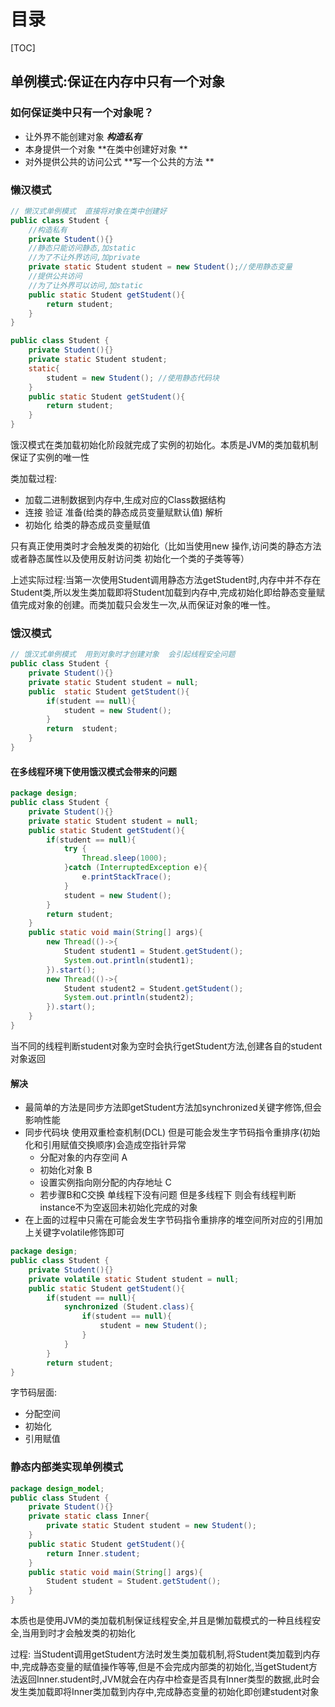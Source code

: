 # 目录

[TOC]

## 单例模式:保证在内存中只有一个对象

### 如何保证类中只有一个对象呢？

- 让外界不能创建对象              ***构造私有***
- 本身提供一个对象                  **在类中创建好对象 **
- 对外提供公共的访问公式      **写一个公共的方法 **

### 懒汉模式

```java
// 懒汉式单例模式  直接将对象在类中创建好
public class Student {
    //构造私有
    private Student(){}
    //静态只能访问静态,加static
    //为了不让外界访问,加private
    private static Student student = new Student();//使用静态变量
    //提供公共访问
    //为了让外界可以访问,加static
    public static Student getStudent(){
        return student;
    }
}
```

```java
public class Student {
    private Student(){}
    private static Student student;
    static{
        student = new Student(); //使用静态代码块
    }
    public static Student getStudent(){
        return student;
    }
}
```

饿汉模式在类加载初始化阶段就完成了实例的初始化。本质是JVM的类加载机制保证了实例的唯一性

类加载过程:

- 加载二进制数据到内存中,生成对应的Class数据结构
- 连接  验证  准备(给类的静态成员变量赋默认值) 解析
- 初始化  给类的静态成员变量赋值

只有真正使用类时才会触发类的初始化（比如当使用new 操作,访问类的静态方法或者静态属性以及使用反射访问类 初始化一个类的子类等等）

上述实际过程:当第一次使用Student调用静态方法getStudent时,内存中并不存在Student类,所以发生类加载即将Student加载到内存中,完成初始化即给静态变量赋值完成对象的创建。而类加载只会发生一次,从而保证对象的唯一性。

### 饿汉模式

```java
// 饿汉式单例模式  用到对象时才创建对象  会引起线程安全问题
public class Student {
    private Student(){}
    private static Student student = null;
    public  static Student getStudent(){
        if(student == null){
            student = new Student();
        }
        return  student;
    }
}
```

#### 在多线程环境下使用饿汉模式会带来的问题

```java
package design;
public class Student {
    private Student(){}
    private static Student student = null;
    public static Student getStudent(){
        if(student == null){
            try {
                Thread.sleep(1000);
            }catch (InterruptedException e){
                e.printStackTrace();
            }
            student = new Student();
        }
        return student;
    }
    public static void main(String[] args){
        new Thread(()->{
            Student student1 = Student.getStudent();
            System.out.println(student1);
        }).start();
        new Thread(()->{
            Student student2 = Student.getStudent();
            System.out.println(student2);
        }).start();
    }
}
```

当不同的线程判断student对象为空时会执行getStudent方法,创建各自的student对象返回

#### 解决

- 最简单的方法是同步方法即getStudent方法加synchronized关键字修饰,但会影响性能
- 同步代码块  使用双重检查机制(DCL)  但是可能会发生字节码指令重排序(初始化和引用赋值交换顺序)会造成空指针异常
  - 分配对象的内存空间  A
  - 初始化对象 B
  - 设置实例指向刚分配的内存地址 C
  - 若步骤B和C交换 单线程下没有问题 但是多线程下  则会有线程判断instance不为空返回未初始化完成的对象
- 在上面的过程中只需在可能会发生字节码指令重排序的堆空间所对应的引用加上关键字volatile修饰即可

```java
package design;
public class Student {
    private Student(){}
    private volatile static Student student = null;
    public static Student getStudent(){
        if(student == null){
            synchronized (Student.class){
                if(student == null){ 
                    student = new Student();
                }
            }
        }
        return student;
}
```

字节码层面:

- 分配空间
- 初始化
- 引用赋值

### 静态内部类实现单例模式

```java
package design_model;
public class Student {
    private Student(){}
    private static class Inner{
        private static Student student = new Student();
    }
    public static Student getStudent(){
        return Inner.student;
    }
    public static void main(String[] args){
        Student student = Student.getStudent();
    }
}
```

本质也是使用JVM的类加载机制保证线程安全,并且是懒加载模式的一种且线程安全,当用到时才会触发类的初始化

过程: 当Student调用getStudent方法时发生类加载机制,将Student类加载到内存中,完成静态变量的赋值操作等等,但是不会完成内部类的初始化,当getStudent方法返回Inner.student时,JVM就会在内存中检查是否具有Inner类型的数据,此时会发生类加载即将Inner类加载到内存中,完成静态变量的初始化即创建student对象